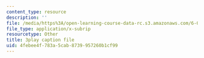 ```yaml
---
content_type: resource
description: ''
file: /media/https%3A/open-learning-course-data-rc.s3.amazonaws.com/6-004-computation-structures-spring-2017/4febee4f783a5cab8739957260b1cf99_fg6QYiiF_c8.vtt
file_type: application/x-subrip
resourcetype: Other
title: 3play caption file
uid: 4febee4f-783a-5cab-8739-957260b1cf99
---
```


